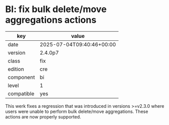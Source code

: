 [//]: # (werk v2)
# BI: fix bulk delete/move aggregations actions

key        | value
---------- | ---
date       | 2025-07-04T09:40:46+00:00
version    | 2.4.0p7
class      | fix
edition    | cre
component  | bi
level      | 1
compatible | yes

This werk fixes a regression that was introduced in versions >=v2.3.0 where
users were unable to perform bulk delete/move aggregations. These actions are
now properly supported.
